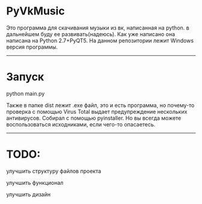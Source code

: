 # PyVkMusic

Это программа для скачивания музыки из вк, написанная на python. в дальнейшем буду ее развивать(надеюсь). Как уже написано она написана на Python 2.7+PyQT5. На данном репозитории лежит Windows версия программы.
***
# Запуск

python main.py

Также в папке dist лежит .exe файл, это и есть программа, но почему-то проверка с помощью Virus Total выдает предупреждение нескольких антивирусов. Собирал с помощью pyinstaller. Но вы всегда можете воспользоваться исходниками, если чего-то опасаетесь.  
***
# TODO:

улучшить структуру файлов проекта

улучшить функционал

улучшить дизайн
